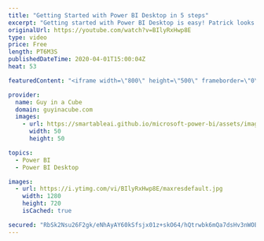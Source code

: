 ```yaml
---
title: "Getting Started with Power BI Desktop in 5 steps"
excerpt: "Getting started with Power BI Desktop is easy! Patrick looks at 5 steps to get you up and running quickly with Power BI Desktop. From downloading, to getting data, and then building your report visuals.  Getting started with Power BI Desktop https://docs.microsoft.com/power-bi/desktop-getting-started"
originalUrl: https://youtube.com/watch?v=BIlyRxHwp8E
type: video
price: Free
length: PT6M3S
publishedDateTime: 2020-04-01T15:00:04Z
heat: 53

featuredContent: "<iframe width=\"800\" height=\"500\" frameborder=\"0\" src=\"https://www.youtube.com/embed/BIlyRxHwp8E\" allow=\"accelerometer; autoplay; encrypted-media; gyroscope; picture-in-picture\" allowfullscreen></iframe>"

provider:
  name: Guy in a Cube
  domain: guyinacube.com
  images:
    - url: https://smartableai.github.io/microsoft-power-bi/assets/images/organizations/guyinacube.com-50x50.jpg
      width: 50
      height: 50

topics:
  - Power BI
  - Power BI Desktop

images:
  - url: https://i.ytimg.com/vi/BIlyRxHwp8E/maxresdefault.jpg
    width: 1280
    height: 720
    isCached: true

secured: "RbSk2Nsu26F2gk/eNhAyAY60kSfsjx01z+skO64/hQtrwbk6mQa7dsHv3nWOEMf2Q92WuJKgouWD2SCEUszFewnat8QK/Sij7F6+IwIfllFjkZdepSjCqe1jLwgq1QGfobcNg+U8QmINA0jnM8sOlAcQjVxl11rlqjg/u29BGfPgYr2uCVaQaXaXKsRwEFMah4IpD4Oy3x254g2JVnsRXugFtE5pwP1eGJ/J1kZFv2PM0Fm3Pu0PIYbKXhAx1cXeAsmtmsLrhm60SO9svrBXBWgFK2yTCJ2XdbWdSu96BQ4wbYZKoizDK/+YHofoNkV/qlUZJsPzAkCTP1Tmpfg5FdTJ8/EPHil8wkqJMR0qyi/iH8lxFUE00RZncKrSJWfmgussYxwQcINbMVOee7ilgF5sOKPkz3wqqqcudZs9apw=;dk60k8c1zsqLMkL+JUTvQw=="
---
```


